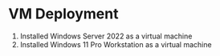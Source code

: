 # VM Deployment

1. Installed Windows Server 2022 as a virtual machine
2. Installed Windows 11 Pro Workstation as a virtual machine
